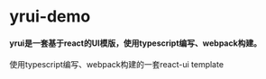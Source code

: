 # yrui-demo
#### yrui是一套基于react的UI模版，使用typescript编写、webpack构建。
使用typescript编写、webpack构建的一套react-ui template

